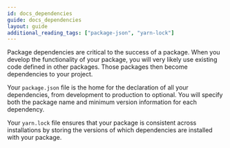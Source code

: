 ```yaml
---
id: docs_dependencies
guide: docs_dependencies
layout: guide
additional_reading_tags: ["package-json", "yarn-lock"]
---
```


Package dependencies are critical to the success of a package. When you develop the functionality of your package, you will very likely use existing code defined in other packages. Those packages then become dependencies to your project.

Your `package.json` file is the home for the declaration of all your dependencies, from development to production to optional. You will specify both the package name and minimum version information for each dependency.

Your `yarn.lock` file ensures that your package is consistent across installations by storing the versions of which dependencies are installed with your package.  
